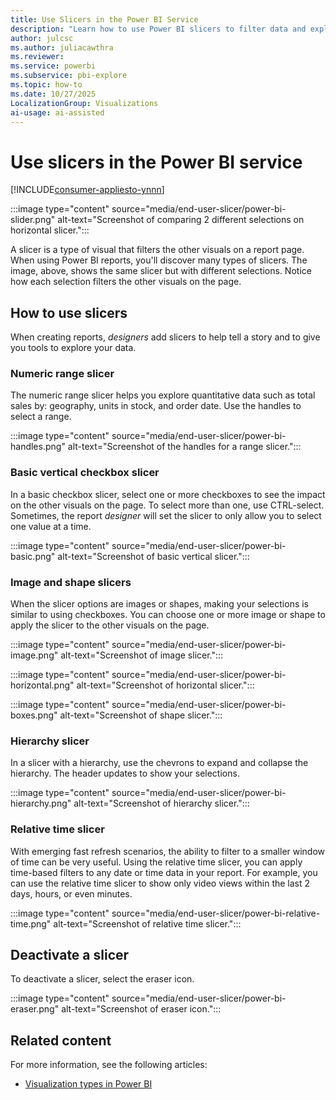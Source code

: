 ```yaml
---
title: Use Slicers in the Power BI Service
description: "Learn how to use Power BI slicers to filter data and explore reports. Discover numeric, checkbox, image, hierarchy, and time-based slicers. Start filtering today."
author: julcsc
ms.author: juliacawthra
ms.reviewer: 
ms.service: powerbi
ms.subservice: pbi-explore
ms.topic: how-to
ms.date: 10/27/2025
LocalizationGroup: Visualizations
ai-usage: ai-assisted
---
```

# Use slicers in the Power BI service

[!INCLUDE[consumer-appliesto-ynnn](../includes/consumer-appliesto-yynn.md)]

:::image type="content" source="media/end-user-slicer/power-bi-slider.png" alt-text="Screenshot of comparing 2 different selections on horizontal slicer.":::

A slicer is a type of visual that filters the other visuals on a report page. When using Power BI reports, you'll discover many types of slicers. The image, above, shows the same slicer but with different selections. Notice how each selection filters the other visuals on the page.  

## How to use slicers

When creating reports, *designers* add slicers to help tell a story and to give you tools to explore your data.

### Numeric range slicer

 The numeric range slicer helps you explore quantitative data such as total sales by: geography, units in stock, and order date. Use the handles to select a range.

:::image type="content" source="media/end-user-slicer/power-bi-handles.png" alt-text="Screenshot of the handles for a range slicer.":::

### Basic vertical checkbox slicer

In a basic checkbox slicer, select one or more checkboxes to see the impact on the other visuals on the page. To select more than one, use CTRL-select. Sometimes, the report *designer* will set the slicer to only allow you to select one value at a time. 

:::image type="content" source="media/end-user-slicer/power-bi-basic.png" alt-text="Screenshot of basic vertical slicer.":::

### Image and shape slicers

When the slicer options are images or shapes, making your selections is similar to using checkboxes. You can choose one or more image or shape to apply the slicer to the other visuals on the page. 

:::image type="content" source="media/end-user-slicer/power-bi-image.png" alt-text="Screenshot of image slicer.":::

:::image type="content" source="media/end-user-slicer/power-bi-horizontal.png" alt-text="Screenshot of horizontal slicer.":::

:::image type="content" source="media/end-user-slicer/power-bi-boxes.png" alt-text="Screenshot of shape slicer.":::

### Hierarchy slicer

In a slicer with a hierarchy, use the chevrons to expand and collapse the hierarchy. The header updates to show your selections.

:::image type="content" source="media/end-user-slicer/power-bi-hierarchy.png" alt-text="Screenshot of hierarchy slicer.":::

### Relative time slicer

With emerging fast refresh scenarios, the ability to filter to a smaller window of time can be very useful.
Using the relative time slicer, you can apply time-based filters to any date or time data in your report. For example, you can use the relative time slicer to show only video views within the last 2 days, hours, or even minutes. 

:::image type="content" source="media/end-user-slicer/power-bi-relative-time.png" alt-text="Screenshot of relative time slicer.":::

## Deactivate a slicer

To deactivate a slicer, select the eraser icon.

:::image type="content" source="media/end-user-slicer/power-bi-eraser.png" alt-text="Screenshot of eraser icon.":::

## Related content

For more information, see the following articles:

- [Visualization types in Power BI](end-user-visualizations.md)
